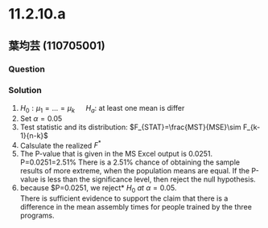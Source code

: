 # 11.2.10.a
## 葉均芸 (110705001) 

### Question

### Solution
1. $H_0:\mu_1=…=\mu_k$ &emsp; $H_a:$ at least one mean is differ
2. Set  $\alpha=0.05$
3. Test statistic and its distribution: $F_{STAT}=\frac{MST}{MSE}\sim F_{k-1}{n-k}$
4. Calsulate the realized $F^*$
5. The P-value that is given in the MS Excel output is 0.0251.
P=0.0251=2.51%
There is a 2.51% chance of obtaining the sample results of more extreme, when the population means are equal.
If the P-value is less than the significance level, then reject the null hypothesis.
6. because $P=0.0251, we reject* $H_0$ *at* $\alpha=0.05$.  
There is sufficient evidence to support the claim that there is a difference in the mean assembly times for people trained by the three programs.
